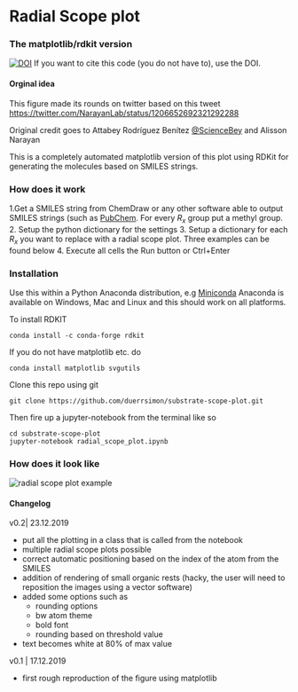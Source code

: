 # Radial Scope plot 
### The matplotlib/rdkit version

[![DOI](https://zenodo.org/badge/228660126.svg)](https://zenodo.org/badge/latestdoi/228660126)
If you want to cite this code (you do not have to), use the DOI.

#### Orginal idea
This figure made its rounds on twitter based on this tweet https://twitter.com/NarayanLab/status/1206652692321292288

Original credit goes to Attabey Rodríguez Benítez [@ScienceBey](https://twitter.com/ScienceBay) and Alisson Narayan 

This is a completely automated matplotlib version of this plot using RDKit for generating the molecules based on SMILES strings.

### How does it work

1.Get a SMILES string from ChemDraw  or any other software able to output SMILES strings (such as [PubChem](https://pubchem.ncbi.nlm.nih.gov/edit3/index.html).
For every $R_x$ group put a methyl group.
2. Setup the python dictionary for the settings
3. Setup a dictionary for each $R_x$ you want to replace with a radial scope plot. Three examples can be found below
4. Execute all cells the Run button or Ctrl+Enter

### Installation

Use this within a Python Anaconda distribution, e.g [Miniconda](https://docs.conda.io/en/latest/miniconda.html)
Anaconda is available on Windows, Mac and Linux and this should work on all platforms.

To install RDKIT

    conda install -c conda-forge rdkit

If you do not have matplotlib etc. do

    conda install matplotlib svgutils

Clone this repo using git

    git clone https://github.com/duerrsimon/substrate-scope-plot.git

Then fire up a jupyter-notebook from the terminal like so

    cd substrate-scope-plot
    jupyter-notebook radial_scope_plot.ipynb
    
### How does it look like
![radial scope plot example](https://raw.githubusercontent.com/duerrsimon/substrate-scope-plot/master/substrate_scope_replaced.svg?sanitize=true "radial scope plot example")


#### Changelog 
v0.2| 23.12.2019
- put all the plotting in a class that is called from the notebook
- multiple radial scope plots possible 
- correct automatic positioning based on the index of the atom from the SMILES
- addition of rendering of small organic rests (hacky, the user will need to reposition the images using a vector software)
- added some options such as
    - rounding options
    - bw atom theme
    - bold font
    - rounding based on threshold value
- text becomes white at 80% of max value

v0.1 | 17.12.2019
- first rough reproduction of the figure using matplotlib
